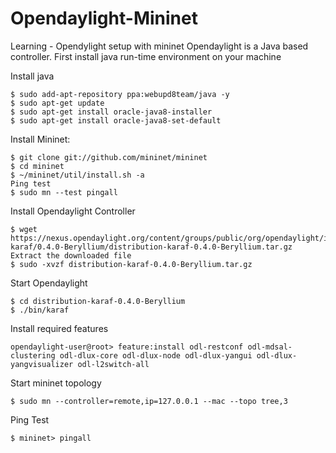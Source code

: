 # Opendaylight-Mininet
Learning - Opendylight setup with mininet
Opendaylight is a Java based controller. First install java run-time environment on your machine

Install java
```
$ sudo add-apt-repository ppa:webupd8team/java -y
$ sudo apt-get update
$ sudo apt-get install oracle-java8-installer
$ sudo apt-get install oracle-java8-set-default
```
Install Mininet:
```
$ git clone git://github.com/mininet/mininet
$ cd mininet
$ ~/mininet/util/install.sh -a
Ping test
$ sudo mn --test pingall
```

Install Opendaylight Controller
```
$ wget https://nexus.opendaylight.org/content/groups/public/org/opendaylight/integration/distribution-karaf/0.4.0-Beryllium/distribution-karaf-0.4.0-Beryllium.tar.gz
Extract the downloaded file
$ sudo -xvzf distribution-karaf-0.4.0-Beryllium.tar.gz
```

Start Opendaylight
```
$ cd distribution-karaf-0.4.0-Beryllium
$ ./bin/karaf
```

Install required features
```
opendaylight-user@root> feature:install odl-restconf odl-mdsal-clustering odl-dlux-core odl-dlux-node odl-dlux-yangui odl-dlux-yangvisualizer odl-l2switch-all
```

Start mininet topology
```
$ sudo mn --controller=remote,ip=127.0.0.1 --mac --topo tree,3
```
Ping Test
```
$ mininet> pingall
```
